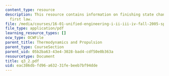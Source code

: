 ```yaml
---
content_type: resource
description: This resource contains information on finishing state changes, starting
  first law.
file: /media/courses/16-01-unified-engineering-i-ii-iii-iv-fall-2005-spring-2006/eac386dbfd96a63231febeeb7bf94dde_q3_2.pdf
file_type: application/pdf
learning_resource_types: []
ocw_type: OCWFile
parent_title: Thermodynamics and Propulsion
parent_type: CourseSection
parent_uid: 05b2ba63-43e4-3028-bad4-cdf50e0b363a
resourcetype: Document
title: q3_2.pdf
uid: eac386db-fd96-a632-31fe-beeb7bf94dde
---
```


